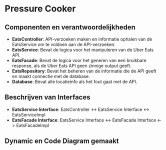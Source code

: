 # Pressure Cooker

## Componenten en verantwoordelijkheden

- **EatsController**: API-verzoeken maken en informatie ophalen van de EatsService om te voldoen aan de API-verzoeken.
- **EatsService**: Bevat de logica voor het manipuleren van de Uber Eats API.
- **EatsFacade**: Bevat de logica voor het generen van een bruikbare response, als de Uber Eats API geen zinnige output geeft.
- **EatsRepository**: Bevat het beheren van de informatie die de API geeft en maakt connectie met de database.
- **Database**: Bevat alle locatieinfo als het fout gaat met de API.

## Beschrijven van Interfaces

- **EatsService Interface**: EatsController <-> EatsService Interface <-> EatsServiceImpl
- **EatsFacade Interface**: EatsService Interface <-> EatsFacade Interface <-> EatsFacadeImpl

## Dynamic en Code Diagram gemaakt
